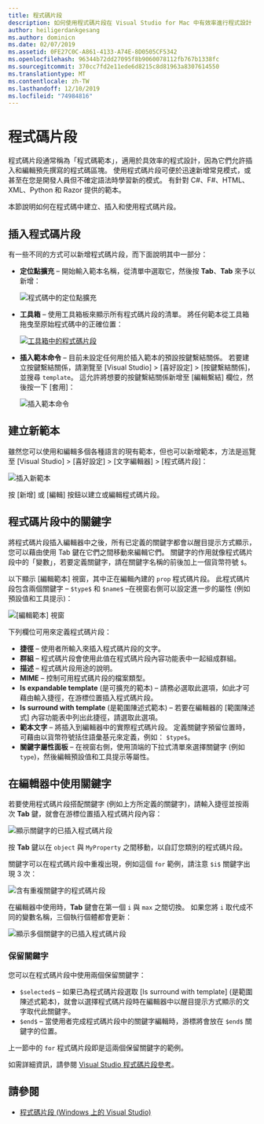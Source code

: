 ```yaml
---
title: 程式碼片段
description: 如何使用程式碼片段在 Visual Studio for Mac 中有效率進行程式設計
author: heiligerdankgesang
ms.author: dominicn
ms.date: 02/07/2019
ms.assetid: 0FE27C0C-A861-4133-A74E-8D0505CF5342
ms.openlocfilehash: 96344b72dd27095f8b9060078112fb767b1338fc
ms.sourcegitcommit: 370cc7fd2e11ede6d8215c8d81963a8307614550
ms.translationtype: MT
ms.contentlocale: zh-TW
ms.lasthandoff: 12/10/2019
ms.locfileid: "74984816"
---
```

# <a name="code-snippets"></a>程式碼片段

程式碼片段通常稱為「程式碼範本」，適用於具效率的程式設計，因為它們允許插入和編輯預先撰寫的程式碼區塊。 使用程式碼片段可便於迅速新增常見模式，或甚至在您是開發人員但不確定語法時學習新的模式。 有針對 C#、F#、HTML、XML、Python 和 Razor 提供的範本。

本節說明如何在程式碼中建立、插入和使用程式碼片段。

## <a name="inserting-a-snippet"></a>插入程式碼片段

有一些不同的方式可以新增程式碼片段，而下面說明其中一部分：

- **定位點擴充** &ndash; 開始輸入範本名稱，從清單中選取它，然後按 **Tab**、**Tab** 來予以新增：

  ![程式碼中的定位點擴充](media/source-editor-image13.png)

- **工具箱** &ndash; 使用工具箱板來顯示所有程式碼片段的清單。 將任何範本從工具箱拖曳至原始程式碼中的正確位置：

  [![工具箱中的程式碼片段](media/source-editor-image14-sml.png)](media/source-editor-image14.png#lightbox)

- **插入範本命令** &ndash; 目前未設定任何用於插入範本的預設按鍵繫結關係。 若要建立按鍵繫結關係，請瀏覽至 [Visual Studio] > [喜好設定] > [按鍵繫結關係]，並搜尋 `template`。 這允許將想要的按鍵繫結關係新增至 [編輯繫結] 欄位，然後按一下 [套用]：

  ![插入範本命令](media/source-editor-image15.png)

## <a name="creating-a-new-template"></a>建立新範本

雖然您可以使用和編輯多個各種語言的現有範本，但也可以新增範本，方法是巡覽至 [Visual Studio] > [喜好設定] > [文字編輯器] > [程式碼片段]：

![插入新範本](media/source-editor-image12.png)

按 [新增] 或 [編輯] 按鈕以建立或編輯程式碼片段。

## <a name="keywords-in-code-snippets"></a>程式碼片段中的關鍵字

將程式碼片段插入編輯器中之後，所有已定義的關鍵字都會以醒目提示方式顯示，您可以藉由使用 Tab 鍵在它們之間移動來編輯它們。 關鍵字的作用就像程式碼片段中的「變數」，若要定義關鍵字，請在關鍵字名稱的前後加上一個貨幣符號 `$`。 

以下顯示 [編輯範本] 視窗，其中正在編輯內建的 `prop` 程式碼片段。 此程式碼片段包含兩個關鍵字 &ndash; `$type$` 和 `$name$` &ndash;在視窗右側可以設定進一步的屬性 (例如預設值和工具提示)：

![[編輯範本] 視窗](media/source-editor-image12z.png)

下列欄位可用來定義程式碼片段：

- **捷徑** &ndash; 使用者所輸入來插入程式碼片段的文字。
- **群組** &ndash; 程式碼片段會使用此值在程式碼片段內容功能表中一起組成群組。
- **描述** &ndash; 程式碼片段用途的說明。
- **MIME** &ndash; 控制可用程式碼片段的檔案類型。
- **Is expandable template** \(是可擴充的範本\) &ndash; 請務必選取此選項，如此才可藉由輸入捷徑，在游標位置插入程式碼片段。
- **Is surround with template** \(是範圍陳述式範本\) &ndash; 若要在編輯器的 [範圍陳述式] 內容功能表中列出此捷徑，請選取此選項。
- **範本文字** &ndash; 將插入到編輯器中的實際程式碼片段。 定義關鍵字預留位置時，可藉由以貨幣符號括住語彙基元來定義，例如： `$type$`。
- **關鍵字屬性面板** &ndash; 在視窗右側，使用頂端的下拉式清單來選擇關鍵字 (例如 `type`)，然後編輯預設值和工具提示等屬性。

## <a name="using-keywords-in-the-editor"></a>在編輯器中使用關鍵字

若要使用程式碼片段搭配關鍵字 (例如上方所定義的關鍵字)，請輸入捷徑並按兩次 **Tab** 鍵，就會在游標位置插入程式碼片段內容：

![顯示關鍵字的已插入程式碼片段](media/source-editor-image12a.png)

按 **Tab** 鍵以在 `object` 與 `MyProperty` 之間移動，以自訂您類別的程式碼片段。

關鍵字可以在程式碼片段中重複出現，例如這個 `for` 範例，請注意 `$i$` 關鍵字出現 3 次：

![含有重複關鍵字的程式碼片段](media/source-editor-image12b.png)

在編輯器中使用時，**Tab** 鍵會在第一個 `i` 與 `max` 之間切換。 如果您將 `i` 取代成不同的變數名稱，三個執行個體都會更新：

![顯示多個關鍵字的已插入程式碼片段](media/source-editor-image12c.png)

### <a name="reserved-keywords"></a>保留關鍵字

您可以在程式碼片段中使用兩個保留關鍵字：

- `$selected$` &ndash; 如果已為程式碼片段選取 [Is surround with template] \(是範圍陳述式範本\)，就會以選擇程式碼片段時在編輯器中以醒目提示方式顯示的文字取代此關鍵字。
- `$end$` &ndash; 當使用者完成程式碼片段中的關鍵字編輯時，游標將會放在 `$end$` 關鍵字的位置。

上一節中的 `for` 程式碼片段即是這兩個保留關鍵字的範例。

如需詳細資訊，請參閱 [Visual Studio 程式碼片段參考](/visualstudio/ide/code-snippets-schema-reference#keywords)。

## <a name="see-also"></a>請參閱

- [程式碼片段 (Windows 上的 Visual Studio)](/visualstudio/ide/code-snippets)